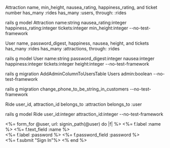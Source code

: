 Attraction
name, min_height, nausea_rating, happiness_rating, and ticket number
has_many :rides
has_many :users, through: :rides

rails g model Attraction name:string nausea_rating:integer happiness_rating:integer tickets:integer min_height:integer --no-test-framework



User
name, password_digest, happiness, nausea, height, and tickets
has_many :rides
has_many :attractions, through: :rides

rails g model User name:string password_digest:integer nausea:integer happiness:integer tickets:integer height:integer --no-test-framework

rails g migration AddAdminColumnToUsersTable Users admin:boolean --no-test-framework

rails g migration change_phone_to_be_string_in_customers --no-test-framework



Ride
user_id, attraction_id
belongs_to :attraction
belongs_to :user


rails g model Ride user_id:integer attraction_id:integer --no-test-framework





<%= form_for @user, url: signin_path(@user) do |f| %>
  <%= f.label :name %>
  <%= f.text_field :name %><br>
  <%= f.label :password %>
  <%= f.password_field :password %><br>
  <%= f.submit "Sign In"%>
<% end %>
